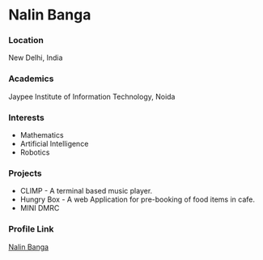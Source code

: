 # Nalin Banga

### Location

New Delhi, India

### Academics

Jaypee Institute of Information Technology, Noida

### Interests

- Mathematics
- Artificial Intelligence
- Robotics

### Projects

- CLIMP - A terminal based music player.
- Hungry Box - A web Application for pre-booking of food items in cafe.
- MINI DMRC

### Profile Link

[Nalin Banga](https://github.com/jarvis8)
